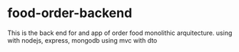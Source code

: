 # food-order-backend
This is the back end for and app of order food monolithic arquitecture. using  with nodejs, express, mongodb using mvc with dto
